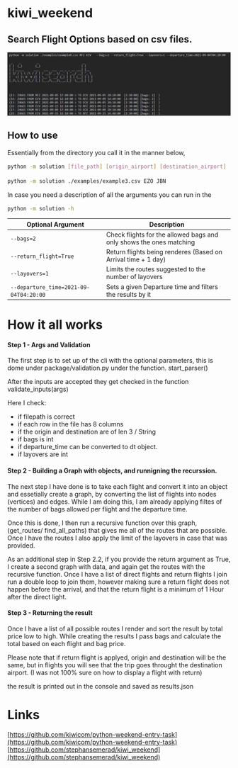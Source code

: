 # kiwi_weekend

## Search Flight Options based on csv files.

![](https://github.com/stephansemerad/kiwi_weekend/raw/main/imgs/capture.png)

## How to use

Essentially from the directory you call it in the manner below,

```bash
python -m solution [file_path] [origin_airport] [destination_airport]

python -m solution ./examples/example3.csv EZO JBN
```

In case you need a description of all the arguments you can run in the

```bash
python -m solution -h
```

| Optional Argument                      | Description                                                         |
| -------------------------------------- | ------------------------------------------------------------------- |
| `--bags=2`                             | Check flights for the allowed bags and only shows the ones matching |
| `--return_flight=True`                 | Return flights being renderes (Based on Arrival time + 1 day)       |
| `--layovers=1`                         | Limits the routes suggested to the number of layovers               |
| `--departure_time=2021-09-04T04:20:00` | Sets a given Departure time and filters the results by it           |

# How it all works

#### Step 1 - Args and Validation

The first step is to set up of the cli with the optional parameters, this is dome under package/validation.py under the function. start_parser()

After the inputs are accepted they get checked in the function validate_inputs(args)

Here I check:

- if filepath is correct
- if each row in the file has 8 columns
- if the origin and destination are of len 3 / String
- if bags is int
- if departure_time can be converted to dt object.
- if layovers are int

#### Step 2 - Building a Graph with objects, and runnigning the recurssion.

The next step I have done is to take each flight and convert it into an object and essetially create a graph, by converting the list of flights into nodes (vertices) and edges. While I am doing this, I am already applying filtes of the number of bags allowed per flight and the departure time.

Once this is done, I then run a recursive function over this graph, (get_routes/ find_all_paths) that gives me all of the routes that are possible. Once I have the routes I also apply the limit of the layovers in case that was provided.

As an additional step in Step 2.2, if you provide the return argument as True, I create a second graph with data, and again get the routes with the recursive function. Once I have a list of direct flights and return flights I join run a double loop to join them, however making sure a return flight does not happen before the arrival, and that the return flight is a minimum of 1 Hour after the direct light.

#### Step 3 - Returning the result

Once I have a list of all possible routes I render and sort the result by total price low to high.
While creating the results I pass bags and calculate the total based on each flight and bag price.

Please note that if return flight is applyed, origin and destination will be the same, but in flights you will see that the trip goes throught the destination airport.
(I was not 100% sure on how to display a flight with return)

the result is printed out in the console and saved as results.json

# Links

[https://github.com/kiwicom/python-weekend-entry-task](https://github.com/kiwicom/python-weekend-entry-task)<br />
[https://github.com/stephansemerad/kiwi_weekend](https://github.com/stephansemerad/kiwi_weekend)
